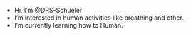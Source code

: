 - Hi, I’m @DRS-Schueler
- I’m interested in human activities like breathing and other.
- I’m currently learning how to Human.
